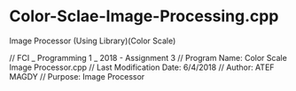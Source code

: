 # Color-Sclae-Image-Processing.cpp
Image Processor (Using Library)(Color Scale) 


// FCI _ Programming 1 _ 2018 - Assignment 3
// Program Name: Color Scale Image Processor.cpp
// Last Modification Date: 6/4/2018
// Author: ATEF MAGDY
// Purpose: Image Processor
